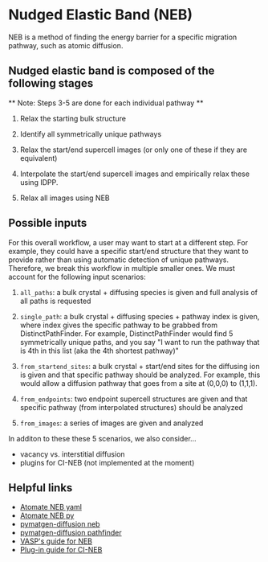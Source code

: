 # Nudged Elastic Band (NEB)

NEB is a method of finding the energy barrier for a specific migration pathway, such as atomic diffusion.

## Nudged elastic band is composed of the following stages

** Note: Steps 3-5 are done for each individual pathway **

1. Relax the starting bulk structure

2. Identify all symmetrically unique pathways

3. Relax the start/end supercell images 
    (or only one of these if they are equivalent)

4. Interpolate the start/end supercell images and empirically relax these
    using IDPP.

5. Relax all images using NEB


## Possible inputs

For this overall workflow, a user may want to start at a different step. For example, they could have a specific start/end structure that they want to provide rather than using automatic detection of unique pathways. Therefore, we break this workflow in multiple smaller ones. We must account for the following input scenarios:

1. `all_paths`: a bulk crystal + diffusing species is given and full analysis of all paths is requested

2. `single_path`: a bulk crystal + diffusing species + pathway index is given, where index gives the specific pathway to be grabbed from DistinctPathFinder. For example, DistinctPathFinder would find 5 symmetrically unique paths, and you say "I want to run the pathway that is 4th in this list (aka the 4th shortest pathway)"

3. `from_startend_sites`: a bulk crystal + start/end sites for the diffusing ion is given and that specific pathway should be analyzed. For example, this would allow a diffusion pathway that goes from a site at (0,0,0) to (1,1,1).

4. `from_endpoints`: two endpoint supercell structures are given and that specific pathway (from interpolated structures) should be analyzed

5. `from_images`: a series of images are given and analyzed


In additon to these these 5 scenarios, we also consider...

- vacancy vs. interstitial diffusion
- plugins for CI-NEB (not implemented at the moment)


## Helpful links

- [Atomate NEB yaml](https://github.com/hackingmaterials/atomate/blob/main/atomate/vasp/workflows/base/library/neb.yaml)
- [Atomate NEB py](https://github.com/hackingmaterials/atomate/blob/b9ad04e3ae892c51ba2e4d5c045db1c563f287f4/atomate/vasp/workflows/base/neb.py#L10)
- [pymatgen-diffusion neb](https://github.com/materialsvirtuallab/pymatgen-analysis-diffusion/blob/master/pymatgen/analysis/diffusion/neb/io.py)
- [pymatgen-diffusion pathfinder](https://github.com/materialsvirtuallab/pymatgen-analysis-diffusion/blob/master/pymatgen/analysis/diffusion/neb/pathfinder.py) 
- [VASP's guide for NEB](https://www.vasp.at/wiki/index.php/TS_search_using_the_NEB_Method)
- [Plug-in guide for CI-NEB](https://theory.cm.utexas.edu/vtsttools/neb.html)
